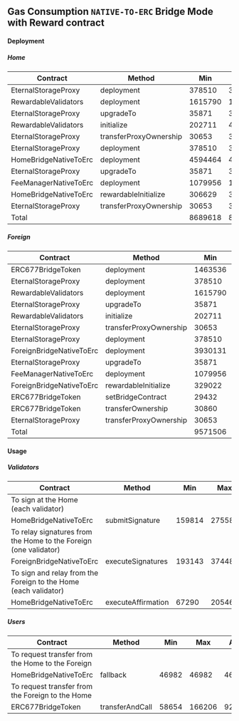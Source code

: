 ## Gas Consumption `NATIVE-TO-ERC` Bridge Mode with Reward contract

#### Deployment
##### Home
 Contract | Method | Min | Max | Avg
----  | ---- | ---- | ---- | ----
EternalStorageProxy|deployment|378510|378510|378510
RewardableValidators|deployment|1615790|1615790|1615790
EternalStorageProxy|upgradeTo|35871|30924|30913
RewardableValidators|initialize|202711|423292|318008
EternalStorageProxy|transferProxyOwnership|30653|30653|30653
EternalStorageProxy|deployment|378510|378510|378510
HomeBridgeNativeToErc|deployment|4594464|4594464|4594464
EternalStorageProxy|upgradeTo|35871|30924|30913
FeeManagerNativeToErc|deployment|1079956|1079956|1079956
HomeBridgeNativeToErc|rewardableInitialize|306629|306693|306647
EternalStorageProxy|transferProxyOwnership|30653|30653|30653
Total| |8689618|8900369|8795017

##### Foreign
 Contract | Method | Min | Max | Avg
----  | ---- | ---- | ---- | ----
ERC677BridgeToken|deployment|1463536|1464560|1464170
EternalStorageProxy|deployment|378510|378510|378510
RewardableValidators|deployment|1615790|1615790|1615790
EternalStorageProxy|upgradeTo|35871|30924|30913
RewardableValidators|initialize|202711|423292|318008
EternalStorageProxy|transferProxyOwnership|30653|30653|30653
EternalStorageProxy|deployment|378510|378510|378510
ForeignBridgeNativeToErc|deployment|3930131|3930131|3930131
EternalStorageProxy|upgradeTo|35871|30924|30913
FeeManagerNativeToErc|deployment|1079956|1079956|1079956
ForeignBridgeNativeToErc|rewardableInitialize|329022|329086|329077
ERC677BridgeToken|setBridgeContract|29432|44432|39432
ERC677BridgeToken|transferOwnership|30860|30924|30913
EternalStorageProxy|transferProxyOwnership|30653|30653|30653
Total| |9571506|9798345|9687629

#### Usage

##### Validators

 Contract | Method | Min | Max | Avg
----  | ---- | ---- | ---- | ----
To sign at the Home (each validator)|
HomeBridgeNativeToErc|submitSignature|159814|275587|220654
To relay signatures from the Home to the Foreign (one validator)|
ForeignBridgeNativeToErc|executeSignatures|193143|374488|288553
To sign and relay from the Foreign to the Home (each validator)|
HomeBridgeNativeToErc|executeAffirmation|67290|205460|108687

##### Users

 Contract | Method | Min | Max | Avg
----  | ---- | ---- | ---- | ----
To request transfer from the Home to the Foreign|
HomeBridgeNativeToErc|fallback|46982|46982|46982
To request transfer from the Foreign to the Home|
ERC677BridgeToken|transferAndCall|58654|166206|92597  
